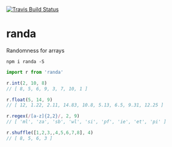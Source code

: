[![Travis Build
Status](https://img.shields.io/travis/indatawetrust/randa.svg)](https://travis-ci.org/indatawetrust/randa)

# randa
Randomness for arrays

```
npm i randa -S
```

```js
import r from 'randa'

r.int(2, 10, 8)
// [ 8, 5, 6, 9, 3, 7, 10, 1 ]

r.float(5, 14, 9)
// [ 12, 1.22, 2.11, 14.83, 10.8, 5.13, 6.5, 9.31, 12.25 ]

r.regex(/[a-z]{2,2}/, 2, 9)
// [ 'ml', 'za', 'sb', 'wl', 'si', 'pf', 'ie', 'et', 'pi' ]

r.shuffle([1,2,3,,4,5,6,7,8], 4)
// [ 8, 5, 6, 3 ]
```

